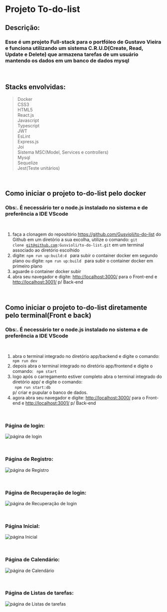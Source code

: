 # Projeto To-do-list

## Descrição:

### Esse é um projeto Full-stack para o portfóleo de Gustavo Vieira e funciona utilizando um sistema C.R.U.D(Create, Read, Update e Delete) que armazena tarefas de um usuário mantendo os dados em um banco de dados mysql

<br />

## Stacks envolvidas:

> Docker<br />
> CSS3<br />
> HTML5<br />
> React.js<br />
> Javascript<br />
> Typescript<br />
> JWT<br />
> EsLint<br />
> Express.js<br />
> Joi<br />
> Sistema MSC(Model, Services e controllers)<br />
> Mysql<br />
> Sequelize<br />
> Jest(Teste unitários)<br />

<br />

## Como iniciar o projeto to-do-list pelo docker

### Obs:. É necessário ter o node.js instalado no sistema e de preferência a IDE VScode

<br />

1. faça a clonagem do repositório <https://github.com/Gusvioli/to-do-list> do Github em um diretório a sua excolha,
utilize o comando: <code>git clone git@github.com:Gusvioli/to-do-list.git</code> em um terminal associado ao diretório escolhido
2. digite: <code>npm run up:build:d </code> para subir o container docker em segundo plano
ou digite: <code>npm run up:build </code> para subir o container docker em primeiro plano
3. aguarde o container docker subir
4. abra seu navegador e digite: <http://localhost:3000/> para o Front-end e <http://localhost:3001/> p/ Back-end

<br />

## Como iniciar o projeto to-do-list diretamente pelo terminal(Front e back)

### Obs:. É necessário ter o node.js instalado no sistema e de preferência a IDE VScode

<br />

1. abra o terminal integrado no diretório app/backend e digite o comando: <code> npm run dev </code>
2. depois abra o terminal integrado no diretório app/frontend e digite o comando: <code> npm start </code>
3. logo após o carregamento estiver completo abra o terminal integrado do diretório app/ e digite o comando: <br /> <code> npm run start:db </code> p/ criar e pupular o banco de dados.
1. agora abra seu navegador e digite: <http://localhost:3000/> para o Front-end e <http://localhost:3001/> p/ Back-end

<br />

### Página de login:

![página de login](imgs/pag_login.png)

<br />

### Página de Registro:

![página de Registro](imgs/pag_register.png)

<br />

### Página de Recuperação de login:

![página de Recuperação de login](imgs/pag_recuperar_login.png)

<br />

### Página Inicial:

![página Inicial](imgs/pag_inicial.png)

<br />

### Página de Calendário:

![página de Calendário](imgs/pag_calendar.png)

<br />

### Página de Listas de tarefas:

![página de Listas de tarefas](imgs/pag_lists.png)

<br />
